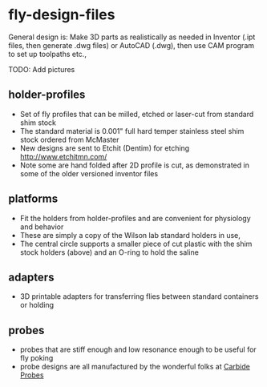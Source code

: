 fly-design-files
============================================
General design is: Make 3D parts as realistically as needed in Inventor (.ipt files, then generate .dwg files) or AutoCAD (.dwg), then use CAM program to set up toolpaths etc.,

TODO: Add pictures

## holder-profiles
* Set of fly profiles that can be milled, etched or laser-cut from standard shim stock 
* The standard material is 0.001" full hard temper stainless steel shim stock ordered from McMaster
* New designs are sent to Etchit (Dentim) for etching http://www.etchitmn.com/
* Note some are hand folded after 2D profile is cut, as demonstrated in some of the older versioned inventor files

## platforms
* Fit the holders from holder-profiles and are convenient for physiology and behavior
* These are simply a copy of the Wilson lab standard holders in use,
* The central circle supports a smaller piece of cut plastic with the shim stock holders (above) and an O-ring to hold the saline

## adapters
* 3D printable adapters for transferring flies between standard containers or holding

## probes
* probes that are stiff enough and low resonance enough to be useful for fly poking
* probe designs are all manufactured by the wonderful folks at [Carbide Probes](https://www.carbideprobes.com/)
